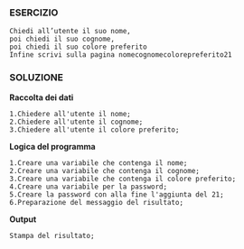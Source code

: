 ### ESERCIZIO

    Chiedi all’utente il suo nome,  
    poi chiedi il suo cognome,
    poi chiedi il suo colore preferito
    Infine scrivi sulla pagina nomecognomecolorepreferito21

### SOLUZIONE

**Raccolta dei dati**

    1.Chiedere all'utente il nome;
    2.Chiedere all'utente il cognome;
    3.Chiedere all'utente il colore preferito;    
**Logica del programma**

    1.Creare una variabile che contenga il nome;
    2.Creare una variabile che contenga il cognome;
    3.Creare una variabile che contenga il colore preferito;
    4.Creare una variabile per la password;
    5.Creare la password con alla fine l'aggiunta del 21;
    6.Preparazione del messaggio del risultato;
**Output**

    Stampa del risultato;